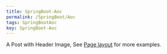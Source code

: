 ```yaml
---
title: SpringBoot-Aoc
permalink: /SpringBoot/Aoc
tags: SpringBootAoc
key: SpringBoot-Aoc
---
```


A Post with Header Image, See [Page layout](https://tianqi.name/jekyll-TeXt-theme/samples.html#page-layout) for more examples.

<!--more-->

